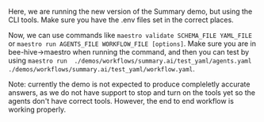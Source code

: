 Here, we are running the new version of the Summary demo, but using the CLI tools. Make sure you have the .env files set in the correct places.

Now, we can use commands like `maestro validate SCHEMA_FILE YAML_FILE` or `maestro run AGENTS_FILE WORKFLOW_FILE [options]`.
Make sure you are in bee-hive->maestro when running the command, and then you can test by using `maestro run  ./demos/workflows/summary.ai/test_yaml/agents.yaml ./demos/workflows/summary.ai/test_yaml/workflow.yaml`.


Note: currently the demo is not expected to produce compleletly accurate answers, as we do not have support to stop and turn on the tools yet so the agents don't have correct tools. However, the end to end workflow is working properly.